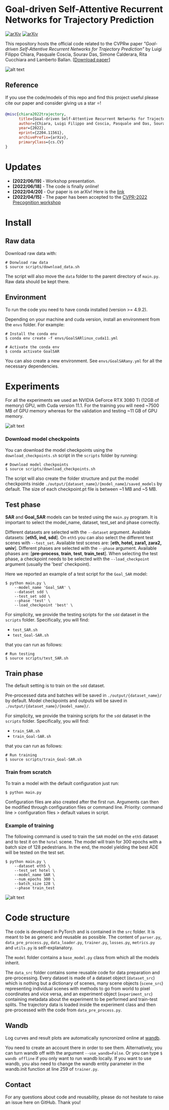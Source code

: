 # Goal-driven Self-Attentive Recurrent Networks for Trajectory Prediction

[![arXiv](https://img.shields.io/badge/arXiv-2204.11561-red)](https://arxiv.org/abs/2204.11561)
[![arXiv](https://img.shields.io/badge/-CVPRw-yellow)](https://sites.google.com/view/ieeecvf-cvpr2022-precognition)

This repository hosts the official code related to the CVPRw paper *"Goal-driven Self-Attentive Recurrent Networks for Trajectory Prediction"* by Luigi Filippo Chiara, Pasquale Coscia, Sourav Das, Simone Calderara, Rita Cucchiara and Lamberto Ballan.
[[Download paper](https://openaccess.thecvf.com/content/CVPR2022W/Precognition/papers/Chiara_Goal-Driven_Self-Attentive_Recurrent_Networks_for_Trajectory_Prediction_CVPRW_2022_paper.pdf)]


![alt text](images/model.png "model_diagram")

## Reference


If you use the code/models of this repo and find this project useful 
please cite our paper and consider giving us a star ⭐!


```bibtex
@misc{chiara2022trajectory,
      title={Goal-driven Self-Attentive Recurrent Networks for Trajectory Prediction},
      author={Chiara, Luigi Filippo and Coscia, Pasquale and Das, Sourav and Calderara, Simone and Cucchiara, Rita and Ballan, Lamberto},
      year={2022},
      eprint={2204.11561},
      archivePrefix={arXiv},
      primaryClass={cs.CV}
}
```


# Updates

- **[2022/06/19]** - Workshop presentation.
- **[2022/06/18]** - The code is finally online!
- **[2022/04/20]** - Our paper is on arXiv! Here is the [link](https://arxiv.org/abs/2204.11561)
- **[2022/04/15]** - The paper has been accepted to the [CVPR-2022 Precognition workshop](https://sites.google.com/view/ieeecvf-cvpr2022-precognition)


# Install

## Raw data

Download raw data with:

```
# Donwload raw data
$ source scripts/download_data.sh
```

The script will also move the `data` folder to the parent directory of `main.py`. Raw data should be kept there.


## Environment

To run the code you need to have conda installed (version >= 4.9.2).

Depending on your machine and cuda version, install an environment from the `envs` folder. For example:

```
# Install the conda env
$ conda env create -f envs/GoalSARlinux_cuda11.yml

# Activate the conda env
$ conda activate GoalSAR
```

You can also create a new environment. See `envs/GoalSARany.yml` for all the necessary dependencies.


# Experiments

For all the experiments we used an NVIDIA GeForce RTX 3080 Ti (12GB of memory) GPU, with Cuda version 11.1. 
For the training you will need ~7500 MB of GPU memory whereas for the validation and testing ~11 GB of GPU memory.

![alt text](images/intro.png "intro")


### Download model checkpoints

You can download the model checkpoints using the `download_checkpoints.sh` script in the `scripts` folder by running:

```
# Download model checkpoints
$ source scripts/download_checkpoints.sh
```

The script will also create the folder structure and put the model checkpoints inside `./output/{dataset_name}/{model_name}/saved_models` by default. The size of each checkpoint.pt file is between ~1 MB and ~5 MB.


## Test phase

**SAR** and **Goal_SAR** models can be tested using the `main.py` program. It is important to select the model_name, dataset, test_set and phase correctly.

Different datasets are selected with the `--dataset` argument. Available datasets: [**eth5, ind, sdd**]. On `eth5` you can also select the different test scenes with `--test_set`. Available test scenes are: [**eth, hotel, zara1, zara2, univ**]. Different phases are selected with the `--phase` argument. Available phases are: [**pre-process**, **train**, **test**, **train_test**]. When selecting the test phase, a checkpoint needs to be selected with the `--load_checkpoint` argument (usually the 'best' checkpoint).

Here we reported an example of a test script for the `Goal_SAR` model:

```
$ python main.py \
	--model_name 'Goal_SAR' \
	--dataset sdd \
	--test_set sdd \
	--phase 'test' \
	--load_checkpoint 'best' \
```

For simplicity, we provide the testing scripts for the `sdd` dataset in the `scripts` folder. Specifically, you will find:

- `test_SAR.sh`
- `test_Goal-SAR.sh`

that you can run as follows:

```
# Run testing
$ source scripts/test_SAR.sh
```

## Train phase

The default setting is to train on the `sdd` dataset.

Pre-processed data and batches will be saved in `./output/{dataset_name}/` by default. Model checkpoints and outputs will be saved in `./output/{dataset_name}/{model_name}/`.

For simplicity, we provide the training scripts for the `sdd` dataset in the `scripts` folder. Specifically, you will find:

- `train_SAR.sh`
- `train_Goal-SAR.sh`

that you can run as follows:

```
# Run training
$ source scripts/train_Goal-SAR.sh
```

### Train from scratch

To train a model with the default configuration just run:

```
$ python main.py
```

Configuration files are also created after the first run. Arguments can then be modified through configuration files or command line. 
Priority: command line \> configuration files \> default values in script.


### Example of training

The following command is used to train the `SAR` model on the `eth5` dataset and to test it on the `hotel` scene. The model will train for 300 epochs with a batch size of 128 pedestrians. In the end, the model yielding the best ADE will be tested on the test set.

```
$ python main.py \
	--dataset eth5 \
	--test_set hotel \
	--model_name SAR \
	--num_epochs 300 \
	--batch_size 128 \
	--phase train_test
```

![alt text](images/example.png "example")


# Code structure

The code is developed in PyTorch and is contained in the `src` folder.
It is meant to be as generic and reusable as possible. The content of `parser.py`, `data_pre_process.py`, `data_loader.py`, `trainer.py`, `losses.py`, `metrics.py` and `utils.py` is self-explanatory.

The `model` folder contains a `base_model.py` class from which all the models inherit.

The `data_src` folder contains some reusable code for data preparation and pre-processing. Every dataset is made of a dataset object (`dataset_src`) which is nothing but a dictionary of scenes, many scene objects (`scene_src`) representing individual scenes with methods to go from world to pixel coordinates and vice versa, and an experiment object (`experiment_src`) containing metadata about the experiment to be performed and train-test splits. The trajectory data is loaded inside the experiment class and then pre-processed with the code from `data_pre_process.py`.

## Wandb

Log curves and result plots are automatically syncronized online at [wandb](https://wandb.ai/site). 

You need to create an account there in order to see them. Alternatively, you can turn wandb off with the argument `--use_wandb=False`. Or you can type `$ wandb offline` if you only want to run wandb locally. If you want to use wandb, you also need to change the wandb entity parameter in the wandb.init function at line 259 of `trainer.py`.


## Contact

For any questions about code and reusability, please do not hesitate to raise an issue here on GitHub. Thank you!




